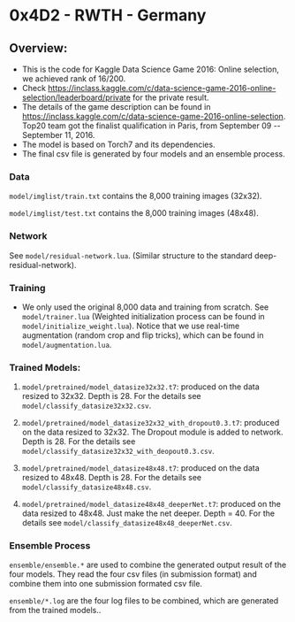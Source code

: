 # 0x4D2 - RWTH - Germany

## Overview:
* This is the code for Kaggle Data Science Game 2016: Online selection,  we achieved rank of 16/200. 
* Check https://inclass.kaggle.com/c/data-science-game-2016-online-selection/leaderboard/private for the private result.
* The details of the game description can be found in https://inclass.kaggle.com/c/data-science-game-2016-online-selection. Top20 team got the finalist qualification in Paris, from September 09 -- September 11, 2016. 
* The model is based on Torch7 and its dependencies.
* The final csv file is generated by four models and an ensemble process.


### Data

`model/imglist/train.txt` contains the 8,000 training images (32x32).

`model/imglist/test.txt` contains the 8,000 training images (48x48).

### Network 

See `model/residual-network.lua`. (Similar structure to the standard deep-residual-network).

### Training
* We only used the original 8,000 data and training from scratch.
See `model/trainer.lua` (Weighted initialization process can be found in `model/initialize_weight.lua`).
Notice that we use real-time augmentation (random crop and flip tricks), which can be found in `model/augmentation.lua`.

### Trained Models:  

1. `model/pretrained/model_datasize32x32.t7`: produced on the data resized to 32x32. Depth is 28.
For the details see `model/classify_datasize32x32.csv`.


2.  `model/pretrained/model_datasize32x32_with_dropout0.3.t7`: produced on the data resized to 32x32.
The Dropout module is added to network. Depth is 28.
For the details see `model/classify_datasize32x32_with_deopout0.3.csv`.

3. `model/pretrained/model_datasize48x48.t7`: produced on the data resized to 48x48. Depth is 28.
For the details see `model/classify_datasize48x48.csv`.

4. `model/pretrained/model_datasize48x48_deeperNet.t7`: produced on the data resized to 48x48.
Just make the net deeper. Depth = 40. For the details see `model/classify_datasize48x48_deeperNet.csv`.

### Ensemble Process

`ensemble/ensemble.*` are used to combine the generated output result of the four models.
They read the four csv files (in submission format) and combine them into one submission formated csv file.

`ensemble/*.log` are the four log files to be combined, which are generated from the trained models..

